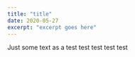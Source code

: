 ```yaml
---
title: "title"
date: 2020-05-27
excerpt: "excerpt goes here"
---
```


Just some text as a test
test
test
test
test

